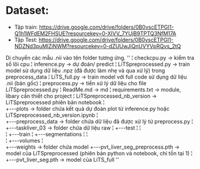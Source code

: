 # Dataset:
* Tập train: https://drive.google.com/drive/folders/0B0vscETPGI1-Q1h1WFdEM2FHSUE?resourcekey=0-XIVV_7YUjB9TPTQ3NfM17A
* Tập Test: https://drive.google.com/drive/folders/0B0vscETPGI1-NDZNd3puMlZiNWM?resourcekey=0-dZUUwJiQnUVYVpRQvs_2tQ

Di chuyển các mẫu .nii vào tên folder tương ứng.
'' 
¦   checkcpu.py                         -> kiểm tra số lõi cpu
¦   inference.py                        -> dự đoán/ predict
¦   LiTSpreprocessed.py                 -> train model sử dụng dữ liệu .npz (đã được làm nhẹ và qua xử lý) trong preprocess_data
¦   LiTS_full.py                        -> train model với full code sử dụng dữ liệu .nii (bản gốc)
¦   preprocess.py                       -> tiền xử lý dữ liệu cho file LiTSpreprocessed.py
¦   ReadMe.md                           -> md
¦   requirements.txt                    -> module, libary cần thiết cho project
¦   LiTSpreprocessed_nb_version         -> LiTSpreprocessed phiên bản notebook
¦                   
+---plots                               -> folder chứa kết quả dự đoán plot từ inference.py hoặc LiTSpreprocessed_nb_version.ipynb
¦       
+---preprocess_data                     -> folder chứa dữ liệu đã được xử lý từ preprocess.py
¦       
+---taskliver_03                        -> folder chứa dữ liệu raw
¦   +---test
¦   ¦       
¦   +---train
¦       +---segmentations
¦       ¦       
¦       +---volumes
¦               
+---weights                             -> folder chứa model
    +---pvt_liver_seg_preprocess.pth    -> model của LiTSpreprocessed (phiên bản python và notebook, chỉ tồn tại 1)
    ¦       
    +---pvt_liver_seg.pth               -> model của LiTS_full
''